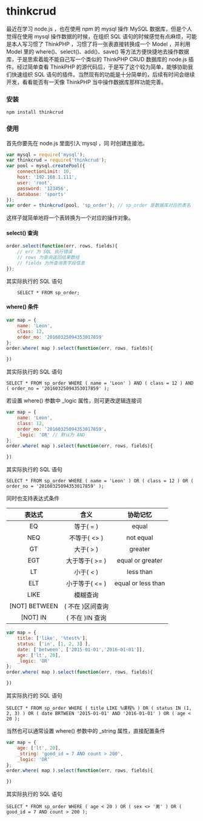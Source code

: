 # thinkcrud

最近在学习 node.js ，也在使用 npm 的 mysql 操作 MySQL 数据库，但是个人觉得在使用 mysql 操作数据的时候，在组织 SQL  语句的时候感觉有点麻烦，可能是本人写习惯了 ThinkPHP ，习惯了将一张表直接转换成一个 Model ，并利用 Model 里的 where()、select()、add()、save() 等方法方便快捷地去操作数据库，于是思索着能不能自己写一个类似的 ThinkPHP CRUD 数据库的 node.js 插件。经过简单查看 ThinkPHP 的源代码后，于是写了这个较为简单，能够协助我们快速组织 SQL 语句的插件。当然现有的功能是十分简单的，后续有时间会继续开发，看看能否有一天像 ThinkPHP 当中操作数据库那样功能完善。

### 安装

	npm install thinkcrud

### 使用

首先你要先在 node.js 里面引入 mysql ，同 时创建连接池。

``` javascript
var mysql = require('mysql');
var thinkcrud = require('thinkcrud');
var pool = mysql.createPool({
    connectionLimit: 10,
    host: '192.168.1.111',
    user: 'root',
    password: '123456',
    database: 'sports'
});
var order = thinkcrud(pool, 'sp_order'); // sp_order 是数据库对应的表名
```

这样子就简单地将一个表转换为一个对应的操作对象。

#### select() 查询

``` javascript
order.select(function(err, rows, fields){
	// err 为 SQL 执行错误
	// rows 为查询返回结果数组
	// fields 为所查询表字段信息
});
```

其实际执行的 SQL 语句

		SELECT * FROM sp_order;

#### where() 条件
``` javascript
var map = {
	name: 'Leon',
	class: 12,
	order_no: '20160325094353017859'
};
order.where( map ).select(function(err, rows, fields){

})
```

其实际执行的 SQL 语句

	SELECT * FROM sp_order WHERE ( name = 'Leon' ) AND ( class = 12 ) AND ( order_no = '20160325094353017859' );

若设置 where() 参数中 _logic 属性，则可更改逻辑连接词

``` javascript
var map = {
	name: 'Leon',
	class: 12,
	order_no: '20160325094353017859'，
	_logic: 'OR' // 默认为 AND
};
order.where( map ).select(function(err, rows, fields){

})
```

其实际执行的 SQL 语句

	SELECT * FROM sp_order WHERE ( name = 'Leon' ) OR ( class = 12 ) OR ( order_no = '20160325094353017859' );

同时也支持表达式条件

表达式          | 含义           | 协助记忆
:--------------:|:--------------:|:------------------:
EQ              |等于( = )       |equal
NEQ             |不等于( <> )    |not equal 
GT              |大于( > )       |greater 
EGT             |大于等于( >= )  |equal or greater 
LT              |小于( < )       |less than 
ELT             |小于等于( <= )  |equal or less than 
LIKE            |模糊查询        |
[NOT] BETWEEN   |( 不在 )区间查询|  
[NOT] IN        |( 不在 )IN 查询 | 

``` javascript
var map = {
	title: ['like', '%test%'],
    status: ['in', [1, 2, 3] ],
    date: ['between', ['2015-01-01','2016-01-01']],
    age: ['lt', 20],
	_logic: 'OR'
};
order.where( map ).select(function(err, rows, fields){

})
```

其实际执行的 SQL 语句

	SELECT * FROM sp_order WHERE ( title LIKE %课程% ) OR ( status IN (1, 2, 3) ) OR ( date BRTWEEN '2015-01-01' AND '2016-01-01' ) OR ( age < 20 );

当然也可以通常设置 where() 参数中的 _string 属性，直接配置条件

``` javascript
var map = {
    age: ['lt', 20],
    _string: 'good_id = 7 AND count > 200',
	_logic: 'OR'
};
order.where( map ).select(function(err, rows, fields){

})
```

其实际执行的 SQL 语句

	SELECT * FROM sp_order WHERE ( age < 20 ) OR ( sex <> '男' ) OR ( good_id = 7 AND count > 200 );







